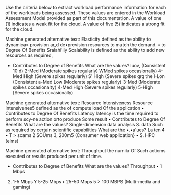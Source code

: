 Use the criteria below to extract workload performance information for each of the workloads being assessed.  These values are entered in the Workload Assessment Model provided as part of this documentation. A value of one (1) indicates a weak fit for the cloud.  A value of five (5) indicates a strong fit for the cloud. 

 

Machine generated alternative text:
Elasticity 
defined as the ability to dynamica» provision ar„d 
de•prcvision resources to match the demand. 
• to Degree Of Benefits 
Sralahi'ily 
Scalability is defined as the ability to add new resources as 
required, 
- Contributes to Degree of Benefits 
What are the values? 
luov, (Consistent 10 d) 
2-Med (Moderate spikes regularly) 
WMed spikes occasionally) 
4-Med High (Severe spikes regularly) 
S' High {Severe spikes 
grg the 
I-Lon (Consistent 
a-Med Low (Moderate spikes regularly) 
3-Med (Moderate spikes occasionalty} 
4-Med High {Severe spikes regularly) 
5-High [Severe spikes occasionally) 
 

Machine generated alternative text:
Resource Intensiveness 
Resource Intensivenes5 defined as the of compute 
load Of the application 
• Contributes to Degree Of Benefits 
Latency 
latency is the time required to perform scy-ne action orto 
produce Some result 
• Contributes to Degree Of Benefits 
What are the values? 
Single-dimension data analysis 
S. data Such as required by certain 
scientific capabilities 
What are the •.•a'ues? 
La ten 4 
• T > scams 
2 SOÜms 
3, 200m5 (Consumer web application} 
• S. HPC (elms) 
 

Machine generated alternative text:
Throughput 
the numikr Of Such acticms executed or results 
produced per unit of time. 
- Contributes to Degree of Benefits 
What are the values? 
Throughput 
• 1 Mbps 
2. 1-5 Mbps 
Y 5-25 Mbps 
• 25-50 Mbps 
5 > 100 MBPS (Multi-media and gaming) 
 

